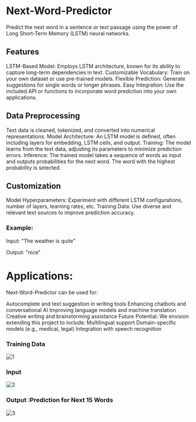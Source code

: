 # Next-Word-Predictor

 
Predict the next word in a sentence or text passage using the power of Long Short-Term Memory (LSTM) neural networks.

## Features

LSTM-Based Model: Employs LSTM architecture, known for its ability to capture long-term dependencies in text.
Customizable Vocabulary: Train on your own dataset or use pre-trained models.
Flexible Prediction: Generate suggestions for single words or longer phrases.
Easy Integration: Use the included API or functions to incorporate word prediction into your own applications.

## Data Preprocessing
Text data is cleaned, tokenized, and converted into numerical representations.
Model Architecture: An LSTM model is defined, often including layers for embedding, LSTM cells, and output.
Training: The model learns from the text data, adjusting its parameters to minimize prediction errors.
Inference: The trained model takes a sequence of words as input and outputs probabilities for the next word. The word with the highest probability is selected.

## Customization
Model Hyperparameters: Experiment with different LSTM configurations, number of layers, learning rates, etc.
Training Data: Use diverse and relevant text sources to improve prediction accuracy.

### Example: 

Input:  "The weather is quite"

Output: "nice"

# Applications:
Next-Word-Predictor can be used for:

Autocomplete and text suggestion in writing tools
Enhancing chatbots and conversational AI
Improving language models and machine translation
Creative writing and brainstorming assistance
Future Potential: We envision extending this project to include:
Multilingual support
Domain-specific models (e.g., medical, legal)
Integration with speech recognition

### Training Data
![1](https://github.com/VanshGupta1905/Next-Word-Predictor/assets/97848559/12702109-e931-4d4c-ab0c-7d3271bfe8d0)
### Input
![2](https://github.com/VanshGupta1905/Next-Word-Predictor/assets/97848559/ecae0b98-025f-44a2-96ec-4ac7e77f7aa6)
### Output :Prediction for Next 15 Words
![3](https://github.com/VanshGupta1905/Next-Word-Predictor/assets/97848559/b06c40a4-2bb2-4650-b153-63678e8e6071)

